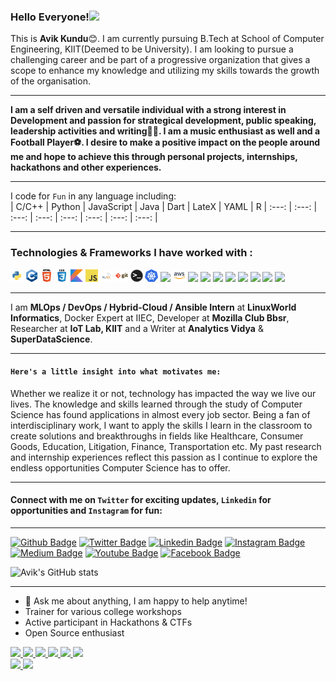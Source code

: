 ### Hello Everyone!<img src="https://github.com/TheDudeThatCode/TheDudeThatCode/blob/master/Assets/Hi.gif" width="22px">
This is **Avik Kundu**😊. I am currently pursuing B.Tech at School of Computer Engineering, KIIT(Deemed to be University). I am looking to pursue a challenging career and be part of a progressive organization that gives a scope to enhance my knowledge and utilizing my skills towards the growth of the organisation. 
___________________________________________________________________________________________________________________________________
**I am a self driven and versatile individual with a strong interest in Development and passion for strategical development, public speaking, leadership activities and writing✍🏼. I am a music enthusiast as well and a Football Player⚽. I desire to make a positive impact on the people around me and hope to achieve this through personal projects, internships, hackathons and other experiences.**
___________________________________________________________________________________________________________________________________
 I code for `Fun` in any language including:  
| C/C++ | Python | JavaScript | Java | Dart | LateX | YAML | R
| :---: | :---:  | :---: | :---: | :---: | :---: | :---: | :---: |
___________________________________________________________________________________________________________________________________
### Technologies & Frameworks I have worked with :

<code><img height="20" src="https://raw.githubusercontent.com/github/explore/80688e429a7d4ef2fca1e82350fe8e3517d3494d/topics/python/python.png"></code>
<code><img height="20" src="https://raw.githubusercontent.com/github/explore/80688e429a7d4ef2fca1e82350fe8e3517d3494d/topics/cpp/cpp.png"></code>
<code><img height="20" src="https://raw.githubusercontent.com/github/explore/80688e429a7d4ef2fca1e82350fe8e3517d3494d/topics/html/html.png"></code>
<code><img height="20" src="https://raw.githubusercontent.com/github/explore/5c058a388828bb5fde0bcafd4bc867b5bb3f26f3/topics/css/css.png"></code>
<code><img height="20" src="https://raw.githubusercontent.com/github/explore/80688e429a7d4ef2fca1e82350fe8e3517d3494d/topics/kotlin/kotlin.png"></code>
<code><img height="20" src="https://raw.githubusercontent.com/github/explore/80688e429a7d4ef2fca1e82350fe8e3517d3494d/topics/javascript/javascript.png"></code>
<code><img height="20" src="https://raw.githubusercontent.com/github/explore/80688e429a7d4ef2fca1e82350fe8e3517d3494d/topics/mysql/mysql.png"></code>
<code><img height="20" src="https://raw.githubusercontent.com/github/explore/80688e429a7d4ef2fca1e82350fe8e3517d3494d/topics/git/git.png"></code>
<code><img height="20" src="https://raw.githubusercontent.com/github/explore/80688e429a7d4ef2fca1e82350fe8e3517d3494d/topics/terminal/terminal.png"></code>
<code><img height="20" src="https://github.com/kubernetes/kubernetes/blob/master/logo/logo.png"></code>
<code><img height="20" src="https://avatars1.githubusercontent.com/u/2810941?s=280&v=4"></code>
<code><img height="20" src="https://raw.githubusercontent.com/github/explore/fbceb94436312b6dacde68d122a5b9c7d11f9524/topics/aws/aws.png"></code>
<code><img height="20" src="https://camo.githubusercontent.com/53790f8272a4b6d44df1c516ef71909834d177c7/68747470733a2f2f63646e2e776f726c64766563746f726c6f676f2e636f6d2f6c6f676f732f646f636b65722e737667"></code>
<code><img height="20" src="https://upload.wikimedia.org/wikipedia/commons/thumb/2/24/Ansible_logo.svg/1200px-Ansible_logo.svg.png"></code>
<code><img height="20" src="https://upload.wikimedia.org/wikipedia/commons/thumb/e/e9/Jenkins_logo.svg/1200px-Jenkins_logo.svg.png"></code>
<code><img height="20" src="https://banner2.cleanpng.com/20180519/vxe/kisspng-apache-tomcat-apache-http-server-web-server-java-s-5b0036cb6ea219.5097810415267406834532.jpg"></code>
<code><img height="20" src="https://www.veritis.com/wp-content/uploads/2015/06/puppet.png"></code>
<code><img height="20" src="https://www.veritis.com/wp-content/uploads/2015/06/terraform.png"></code>
<code><img height="20" src="https://www.veritis.com/wp-content/uploads/2019/08/Prometheus.png"></code>
<code><img height="20" src="https://avatars1.githubusercontent.com/u/35045612?s=400&v=4"></code>
___________________________________________________________________________________________________________________________________

I am <b>MLOps / DevOps / Hybrid-Cloud / Ansible Intern</b> at <b>LinuxWorld Informatics</b>, Docker Expert at IIEC,  Developer at <b>Mozilla Club Bbsr</b>, Researcher at <b>IoT Lab, KIIT</b> and a Writer at <b>Analytics Vidya</b> & <b>SuperDataScience</b>.
___________________________________________________________________________________________________________________________________
#### `Here's a little insight into what motivates me:`
Whether we realize it or not, technology has impacted the way we live our lives. The knowledge and skills learned through the study of Computer Science has found applications in almost every job sector. Being a fan of interdisciplinary work, I want to apply the skills I learn in the classroom to create solutions and breakthroughs in fields like Healthcare, Consumer Goods, Education, Litigation, Finance, Transportation etc. My past research and internship experiences reflect this passion as I continue to explore the endless opportunities Computer Science has to offer.
____________________________________________________________________________________________________________________________________

#### **Connect with me** on `Twitter` for exciting updates, `Linkedin` for opportunities and `Instagram` for fun:
___________________________________________________________________________________________________________________________________
[![Github Badge](https://img.shields.io/badge/Follow-blue?style=social&logo=Github&link=https://github.com/Lucifergene)](https://github.com/Lucifergene)
[![Twitter Badge](http://img.shields.io/badge/-@avik6028-1ca0f1?style=social&logo=twitter&logoColor=blue&link=https://twitter.com/avik6028)](https://twitter.com/avik6028)
[![Linkedin Badge](https://img.shields.io/badge/-Avik%20Kundu-blue?style=social&logo=Linkedin&logoColor=blue&link=https://www.linkedin.com/in/avik-kundu-0b837715b/)](https://www.linkedin.com/in/avik-kundu-0b837715b/)
[![Instagram Badge](https://img.shields.io/badge/avik6028-blue?style=social&logo=Instagram&link=https://www.instagram.com/avik6028/)](https://www.instagram.com/avik6028/)
[![Medium Badge](https://img.shields.io/badge/@avikkundu-blue?style=social&logo=Medium&link=https://avikkundu.medium.com/)](https://avikkundu.medium.com/)
[![Youtube Badge](https://img.shields.io/badge/-Avik%20Kundu-blue?style=social&logo=Youtube&link=https://www.youtube.com/channel/UCglo4b_lugssHiPz9ZB4iiA?view_as=subscriber)](https://www.youtube.com/channel/UCglo4b_lugssHiPz9ZB4iiA?view_as=subscriber)
[![Facebook Badge](https://img.shields.io/badge/-Avik%20Kundu-blue?style=social&logo=Facebook&link=https://www.facebook.com/avikonweb)](https://www.facebook.com/avikonweb)

![Avik's GitHub stats](https://github-readme-stats.vercel.app/api?username=Lucifergene&show_icons=true&hide=["issues"]&theme=vue)
___________________________________________________________________________________________________________________________________
- 💬 Ask me about anything, I am happy to help anytime!
- Trainer for various college workshops
- Active participant in Hackathons & CTFs
- Open Source enthusiast

<a href=https://www.linkedin.com/company/kiit-elabs/>
   <img src=https://img.shields.io/badge/E_Labs-Coordinator-red>
</a>
<a href=https://www.linkedin.com/company/kiit-e-cell/>
   <img src=https://img.shields.io/badge/E_Cell-DevOps-blue>
</a>
<a href=https://www.facebook.com/mozillabbsr>
   <img src=https://img.shields.io/badge/MozillaClubBbsr-Developer-brightgreen>
</a>
<a href=https://www.linkedin.com/company/iotkiit>
   <img src=https://img.shields.io/badge/IoT_Lab-Researcher-red>
</a>
<a href=http://www.linuxworldindia.org/>
   <img src=https://img.shields.io/badge/LinuxWorldIndia-Intern-yellow>
</a>
<a href=https://www.facebook.com/IIECconnect/>
   <img src=https://img.shields.io/badge/IIEC_Rise-Trainee-brightgreen>
</a>
<br/>
<a href=https://medium.com/analytics-vidhya/>
   <img src=https://img.shields.io/badge/Analytics_Vidya-Writer-blue>
</a>
<a href=https://www.superdatascience.com/>
   <img src=https://img.shields.io/badge/SuperDataScience-Writer-blue>
</a>
